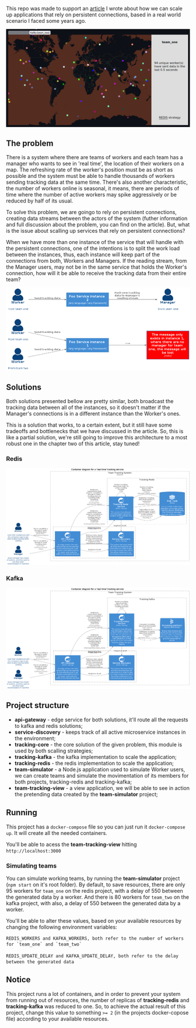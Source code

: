 This repo was made to support an [article](https://www.linkedin.com/feed/update/urn:li:ugcPost:6909227700805087232?updateEntityUrn=urn%3Ali%3Afs_updateV2%3A%28urn%3Ali%3AugcPost%3A6909227700805087232%2CFEED_DETAIL%2CEMPTY%2CDEFAULT%2Cfalse%29) I wrote about how we can scale up applications that rely on persistent connections, based in a real world scenario I faced some years ago.

![Representation of how the team-tracking-view project works](./images/team-tracking-view-demo.gif)

## The problem

There is a system where there are teams of workers and each team has a manager who wants to see in 'real time', the location of their workers on a map. The refreshing rate of the worker's position must be as short as possible and the system must be able to handle thousands of workers sending tracking data at the same time. There's also another characteristic, the number of workers online is seasonal, it means, there are periods of time where the number of active workers may spike aggressively or be reduced by half of its usual.

To solve this problem, we are goingo to rely on persistent connections, creating data streams between the actors of the system (futher information and full discussion about the problem, you can find on the article). But, what is the issue about scalling up services that rely on persistent connections?

When we have more than one instance of the service that will handle with the persistent connections, one of the intentions is to split the work load between the instances, thus, each instance will keep part of the connections from both, Workers and Managers. If the reading stream, from the Manager users, may not be in the same service that holds the Worker's connection, how will it be able to receive the tracking data from their entire team?

![Representation of the work splitting between the service instances](./images/persistent_connection_problem.png)

## Solutions

Both solutions presented bellow are pretty similar, both broadcast the tracking data between all of the instances, so it doesn't matter if the Manager's connections is in a different instance than the Worker's ones.

This is a solution that works, to a certain extent, but it still have some tradeoffs and bottlenecks that we have discussed in the article. So, this is like a partial solution, we're still going to improve this architecture to a most robust one in the chapter two of this article, stay tuned!

### Redis

![Architectural proposal for the redis solution](./images/redis_solution.png)


### Kafka

![Architectural proposal for the redis solution](./images/kafka_solution.png)

## Project structure

* **api-gateway** - edge service for both solutions, it'll route all the requests to kafka and redis solutions;
* **service-discovery** - keeps track of all active microservice instances in the environment;
* **tracking-core** - the core solution of the given problem, this module is used by both scalling strategies;
* **tracking-kafka** - the kafka implementation to scale the application;
* **tracking-redis** - the redis implementation to scale the application;
* **team-simulator** - a Node.js application used to simulate Worker users, we can create teams and simulate the movimentation of its members for both projects, tracking-redis and tracking-kafka;
* **team-tracking-view** - a view application, we will be able to see in action the pretending data created by the **team-simulator** project;

## Running

This project has a `docker-compose` file so you can just run it `docker-compose up`. It will create all the needed containers.

You'll be able to acess the **team-tracking-view** hitting `http://localhost:3000`

### Simulating teams

You can simulate working teams, by running the **team-simulator** project (`npm start` on it's root folder). By default, to save resources, there are only 95 workers for `team_one` on the redis project, with a delay of 550 between the generated data by a worker. And there is 80 workers for `team_two` on the kafka project, with also, a delay of 550 between the generated data by a worker.

You'll be able to alter these values, based on your available resources by changing the following environment variables:

```
REDIS_WORKERS and KAFKA_WORKERS, both refer to the number of workers for `team_one` and `team_two`

REDIS_UPDATE_DELAY and KAFKA_UPDATE_DELAY, both refer to the delay between the generated data
```

## Notice

This project runs a lot of containers, and in order to prevent your system from running out of resources, the number of replicas of **tracking-redis** and **tracking-kafka** was reduced to one. So, to achieve the actual result of this project, change this value to something `>= 2` (in the projects docker-copose file) according to your available resources.
